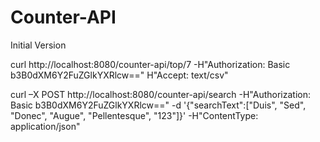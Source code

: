 # Counter-API
Initial Version


curl http://localhost:8080/counter-api/top/7 -H"Authorization: Basic b3B0dXM6Y2FuZGlkYXRlcw==" H"Accept: text/csv"

curl –X POST http://localhost:8080/counter-api/search -H"Authorization: Basic b3B0dXM6Y2FuZGlkYXRlcw==" -d '{"searchText":["Duis", "Sed", "Donec", "Augue", "Pellentesque", "123"]}' -H"ContentType: application/json"  

